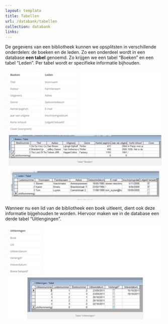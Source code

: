 ```yaml
---
layout: template
title: Tabellen
url: /databank/tabellen
collection: databank
links:
---
```

De gegevens van een bibliotheek kunnen we opsplitsten in verschillende onderdelen: de boeken en de leden. Zo een onderdeel wordt in een database <strong>een tabel</strong> genoemd. Zo krijgen we een tabel “Boeken” en een tabel “Leden”. Per tabel wordt er specifieke informatie bijhouden.

<img src="images/uitleningen-tabellen-1.png" />

Wanneer nu een lid van de bibliotheek een boek uitleent, dient ook deze informatie bijgehouden te worden. Hiervoor maken we in de database een derde tabel “Uitlengingen”.

<img src="images/uitleningen-tabellen-2.png" />